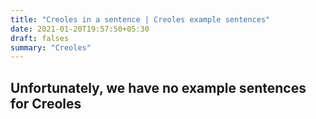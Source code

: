 ```yaml
---
title: "Creoles in a sentence | Creoles example sentences"
date: 2021-01-20T19:57:50+05:30
draft: falses
summary: "Creoles"
---
```

## Unfortunately, we have no example sentences for Creoles                 
